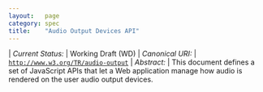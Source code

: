 ```yaml
---
layout:   page
category: spec
title:    "Audio Output Devices API"
---
```


| *Current Status:* | Working Draft (WD)
| *Canonical URI:* | [`http://www.w3.org/TR/audio-output`](http://www.w3.org/TR/audio-output)
| *Abstract:* | This document defines a set of JavaScript APIs that let a Web application manage how audio is rendered on the user audio output devices.